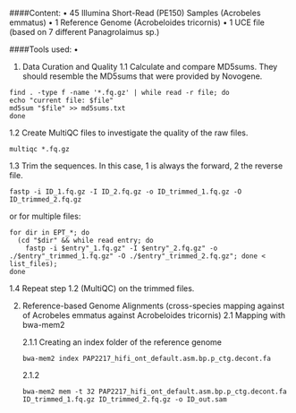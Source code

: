 ####Content:
• 45 Illumina Short-Read (PE150) Samples (Acrobeles emmatus)
• 1 Reference Genome (Acrobeloides tricornis)
• 1 UCE file (based on 7 different Panagrolaimus sp.)

####Tools used:
• 

1. Data Curation and Quality
1.1 Calculate and compare MD5sums. They should resemble the MD5sums that were provided by Novogene.
```
find . -type f -name '*.fq.gz' | while read -r file; do
echo "current file: $file"
md5sum "$file" >> md5sums.txt
done
```
1.2 Create MultiQC files to investigate the quality of the raw files.
```
multiqc *.fq.gz
```
1.3 Trim the sequences. In this case, 1 is always the forward, 2 the reverse file.
```
fastp -i ID_1.fq.gz -I ID_2.fq.gz -o ID_trimmed_1.fq.gz -O ID_trimmed_2.fq.gz
```
or for multiple files:
```
for dir in EPT_*; do
  (cd "$dir" && while read entry; do
    fastp -i $entry"_1.fq.gz" -I $entry"_2.fq.gz" -o ./$entry"_trimmed_1.fq.gz" -O ./$entry"_trimmed_2.fq.gz"; done < list_files);
done
```
1.4 Repeat step 1.2 (MultiQC) on the trimmed files.

2. Reference-based Genome Alignments (cross-species mapping against of Acrobeles emmatus against Acrobeloides tricornis)
2.1 Mapping with bwa-mem2

   2.1.1 Creating an index folder of the reference genome
   ```
   bwa-mem2 index PAP2217_hifi_ont_default.asm.bp.p_ctg.decont.fa
   ```
   2.1.2
   ```
   bwa-mem2 mem -t 32 PAP2217_hifi_ont_default.asm.bp.p_ctg.decont.fa ID_trimmed_1.fq.gz ID_trimmed_2.fq.gz -o ID_out.sam
   ```




